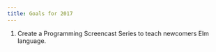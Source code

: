 ```yaml
---
title: Goals for 2017
---
```


1. Create a Programming Screencast Series to teach newcomers Elm language.

